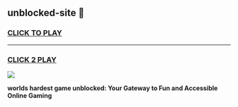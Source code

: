 
## unblocked-site 👋
<h3>
<a href="https://premium.freeplayer.one?title=unblocked-site&ref=14F">CLICK TO PLAY</a></h3>
<hr>

<h3>
<a href="https://premium.freeplayer.one?title=unblocked-site&ref=14F">CLICK 2 PLAY</a>
  
</h3>

<a href="https://premium.freeplayer.one?title=unblocked-site&ref=12F/"><img src="https://clearcache.store/games.png"></a>


**worlds hardest game unblocked: Your Gateway to Fun and Accessible Online Gaming**

